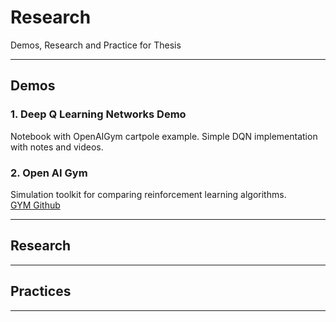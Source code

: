 # Research
Demos, Research and Practice for Thesis 
___

## Demos

### 1. Deep Q Learning Networks Demo
Notebook with OpenAIGym cartpole example.  Simple DQN implementation with notes and videos.

### 2. Open AI Gym

Simulation toolkit for comparing reinforcement learning algorithms.  
[GYM Github](https://github.com/openai/gym)
___ 
## Research

___
## Practices

___
